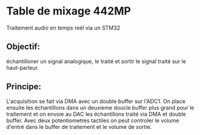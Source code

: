 # Table de mixage 442MP
Traitement audio en temps reél via un STM32

## Objectif:
échantilloner un signal analogique, le traité et sortir le signal traité sur le haut-parleur. 

## Principe: 
L'acquisition se fait via DMA avec un double buffer sur l'ADC1. On place ensuite les échantillons dans un deuxieme doucle buffer plus grand pour le traitement et on envoie au DAC les échantillons traité via DMA et double buffer. 
Avec deux potentiometres tactiles on peut controler le volume d'entré dans le buffer de traitement et le volume de sortie. 


